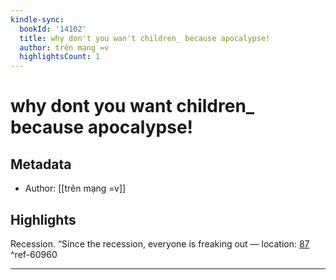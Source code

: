 ```yaml
---
kindle-sync:
  bookId: '14102'
  title: why don't you wan't children_ because apocalypse!
  author: trên mạng =v
  highlightsCount: 1
---
```

# why dont you want children_ because apocalypse!
## Metadata
* Author: [[trên mạng =v]]

## Highlights
Recession. “Since the recession, everyone is freaking out — location: [87]() ^ref-60960

---
